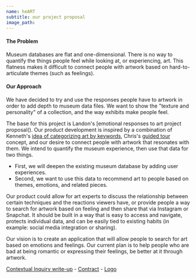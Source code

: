 ```yaml
---
name: heART
subtitle: our project proposal
image_path: 
---
```


#### The Problem

Museum databases are flat and one-dimensional. There is no way to quantify the things people feel while looking at, or experiencing, art. This flatness makes it difficult to connect people with artwork based on hard-to-articulate themes (such as feelings). 

#### Our Approach
We have decided to try and use the responses people have to artwork in order to add depth to museum data files. We want to show the "texture and personality" of a collection, and the way exhibits make people feel. 

The base for this project is Landon's [emotional responses to art project proposal(). Our product development is inspired by a combination of Kenneth's [idea of categorizing art by keywords](https://kennethan12.github.io/project/project-proposal/), Chris's [guided tour](https://cla1.github.io/2018-09-21-project-proposal/) concept, and our desire to connect people with artwork that resonates with them. 
We intend to quantify the museum experience, then use that data for two things. 
* First, we will deepen the existing museum database by adding user experiences. 
* Second, we want to use this data to recommend art to people based on themes, emotions, and related pieces. 

Our product could allow for art experts to discuss the relationship between certain techniques and the reactions viewers have, or provide people a way to search for artwork based on feeling and then share that via Instagram or Snapchat. It should be built in a way that is easy to access and navigate, protects individual data, and can be easily tied to existing habits (in example: social media integration or sharing). 

Our vision is to create an application that will allow people to search for art based on emotions and feelings. Our current plan is to help people who are bad at being romantic or expressing their feelings, be better at it through artwork. 


[Contextual Inquiry write-up](https://londonmeanswild.github.io/museum-experience/groundwork/research/2018/09/26/contextual-inquiry/) - 
[Contract](https://londonmeanswild.github.io/museum-experience/teambuilding/groundwork/2018/09/26/contract/) - 
[Logo](https://londonmeanswild.github.io/museum-experience/groundwork/2018/09/26/logo/)

